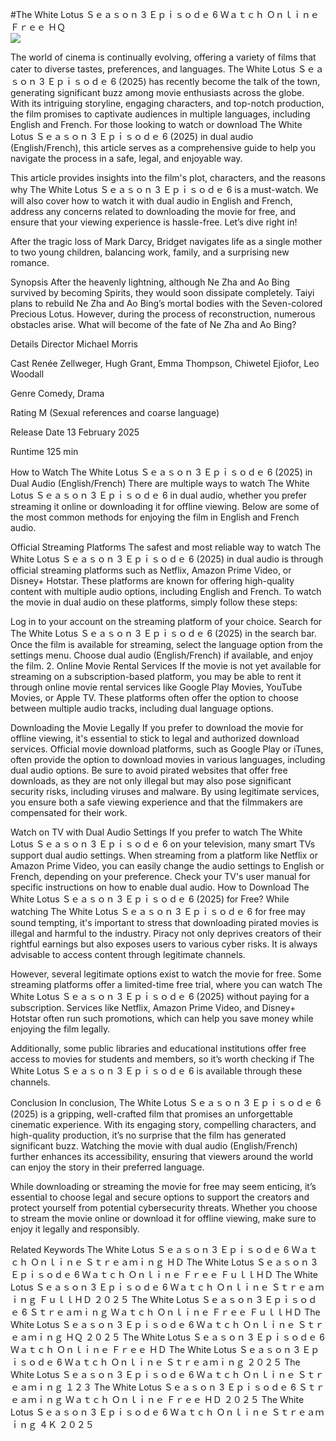 #The White Lotus Ｓｅａｓｏｎ 3 Ｅｐｉｓｏｄｅ 6 Ｗａｔｃｈ Ｏｎｌｉｎｅ Ｆｒｅｅ ＨＱ  
[![](https://i.imgur.com/qSNzIqt.png)](https://movie.rssnews.media/AgfjNbUC.php)  
  
The world of cinema is continually evolving, offering a variety of films that cater to diverse tastes, preferences, and languages. The White Lotus Ｓｅａｓｏｎ 3 Ｅｐｉｓｏｄｅ 6 (2025) has recently become the talk of the town, generating significant buzz among movie enthusiasts across the globe. With its intriguing storyline, engaging characters, and top-notch production, the film promises to captivate audiences in multiple languages, including English and French. For those looking to watch or download The White Lotus Ｓｅａｓｏｎ 3 Ｅｐｉｓｏｄｅ 6 (2025) in dual audio (English/French), this article serves as a comprehensive guide to help you navigate the process in a safe, legal, and enjoyable way.

This article provides insights into the film's plot, characters, and the reasons why The White Lotus Ｓｅａｓｏｎ 3 Ｅｐｉｓｏｄｅ 6 is a must-watch. We will also cover how to watch it with dual audio in English and French, address any concerns related to downloading the movie for free, and ensure that your viewing experience is hassle-free. Let’s dive right in!

After the tragic loss of Mark Darcy, Bridget navigates life as a single mother to two young children, balancing work, family, and a surprising new romance.

Synopsis
After the heavenly lightning, although Ne Zha and Ao Bing survived by becoming Spirits, they would soon dissipate completely. Taiyi plans to rebuild Ne Zha and Ao Bing’s mortal bodies with the Seven-colored Precious Lotus. However, during the process of reconstruction, numerous obstacles arise. What will become of the fate of Ne Zha and Ao Bing?

Details
Director Michael Morris

Cast Renée Zellweger, Hugh Grant, Emma Thompson, Chiwetel Ejiofor, Leo Woodall

Genre Comedy, Drama

Rating M (Sexual references and coarse language)

Release Date 13 February 2025

Runtime 125 min

How to Watch The White Lotus Ｓｅａｓｏｎ 3 Ｅｐｉｓｏｄｅ 6 (2025) in Dual Audio (English/French)
There are multiple ways to watch The White Lotus Ｓｅａｓｏｎ 3 Ｅｐｉｓｏｄｅ 6 in dual audio, whether you prefer streaming it online or downloading it for offline viewing. Below are some of the most common methods for enjoying the film in English and French audio.

Official Streaming Platforms The safest and most reliable way to watch The White Lotus Ｓｅａｓｏｎ 3 Ｅｐｉｓｏｄｅ 6 (2025) in dual audio is through official streaming platforms such as Netflix, Amazon Prime Video, or Disney+ Hotstar. These platforms are known for offering high-quality content with multiple audio options, including English and French.
To watch the movie in dual audio on these platforms, simply follow these steps:

Log in to your account on the streaming platform of your choice. Search for The White Lotus Ｓｅａｓｏｎ 3 Ｅｐｉｓｏｄｅ 6 (2025) in the search bar. Once the film is available for streaming, select the language option from the settings menu. Choose dual audio (English/French) if available, and enjoy the film. 2. Online Movie Rental Services If the movie is not yet available for streaming on a subscription-based platform, you may be able to rent it through online movie rental services like Google Play Movies, YouTube Movies, or Apple TV. These platforms often offer the option to choose between multiple audio tracks, including dual language options.

Downloading the Movie Legally If you prefer to download the movie for offline viewing, it's essential to stick to legal and authorized download services. Official movie download platforms, such as Google Play or iTunes, often provide the option to download movies in various languages, including dual audio options.
Be sure to avoid pirated websites that offer free downloads, as they are not only illegal but may also pose significant security risks, including viruses and malware. By using legitimate services, you ensure both a safe viewing experience and that the filmmakers are compensated for their work.

Watch on TV with Dual Audio Settings If you prefer to watch The White Lotus Ｓｅａｓｏｎ 3 Ｅｐｉｓｏｄｅ 6 on your television, many smart TVs support dual audio settings. When streaming from a platform like Netflix or Amazon Prime Video, you can easily change the audio settings to English or French, depending on your preference. Check your TV's user manual for specific instructions on how to enable dual audio.
How to Download The White Lotus Ｓｅａｓｏｎ 3 Ｅｐｉｓｏｄｅ 6 (2025) for Free?
While watching The White Lotus Ｓｅａｓｏｎ 3 Ｅｐｉｓｏｄｅ 6 for free may sound tempting, it's important to stress that downloading pirated movies is illegal and harmful to the industry. Piracy not only deprives creators of their rightful earnings but also exposes users to various cyber risks. It is always advisable to access content through legitimate channels.

However, several legitimate options exist to watch the movie for free. Some streaming platforms offer a limited-time free trial, where you can watch The White Lotus Ｓｅａｓｏｎ 3 Ｅｐｉｓｏｄｅ 6 (2025) without paying for a subscription. Services like Netflix, Amazon Prime Video, and Disney+ Hotstar often run such promotions, which can help you save money while enjoying the film legally.

Additionally, some public libraries and educational institutions offer free access to movies for students and members, so it’s worth checking if The White Lotus Ｓｅａｓｏｎ 3 Ｅｐｉｓｏｄｅ 6 is available through these channels.

Conclusion
In conclusion, The White Lotus Ｓｅａｓｏｎ 3 Ｅｐｉｓｏｄｅ 6 (2025) is a gripping, well-crafted film that promises an unforgettable cinematic experience. With its engaging story, compelling characters, and high-quality production, it’s no surprise that the film has generated significant buzz. Watching the movie with dual audio (English/French) further enhances its accessibility, ensuring that viewers around the world can enjoy the story in their preferred language.

While downloading or streaming the movie for free may seem enticing, it’s essential to choose legal and secure options to support the creators and protect yourself from potential cybersecurity threats. Whether you choose to stream the movie online or download it for offline viewing, make sure to enjoy it legally and responsibly.

Related Keywords
The White Lotus Ｓｅａｓｏｎ 3 Ｅｐｉｓｏｄｅ 6 Ｗａｔｃｈ Ｏｎｌｉｎｅ Ｓｔｒｅａｍｉｎｇ ＨＤ
The White Lotus Ｓｅａｓｏｎ 3 Ｅｐｉｓｏｄｅ 6 Ｗａｔｃｈ Ｏｎｌｉｎｅ Ｆｒｅｅ ＦｕｌｌＨＤ
The White Lotus Ｓｅａｓｏｎ 3 Ｅｐｉｓｏｄｅ 6 Ｗａｔｃｈ Ｏｎｌｉｎｅ Ｓｔｒｅａｍｉｎｇ ＦｕｌｌＨＤ ２０２５
The White Lotus Ｓｅａｓｏｎ 3 Ｅｐｉｓｏｄｅ 6 Ｓｔｒｅａｍｉｎｇ Ｗａｔｃｈ Ｏｎｌｉｎｅ Ｆｒｅｅ ＦｕｌｌＨＤ
The White Lotus Ｓｅａｓｏｎ 3 Ｅｐｉｓｏｄｅ 6 Ｗａｔｃｈ Ｏｎｌｉｎｅ Ｓｔｒｅａｍｉｎｇ ＨＱ ２０２５
The White Lotus Ｓｅａｓｏｎ 3 Ｅｐｉｓｏｄｅ 6 Ｗａｔｃｈ Ｏｎｌｉｎｅ Ｆｒｅｅ ＨＤ
The White Lotus Ｓｅａｓｏｎ 3 Ｅｐｉｓｏｄｅ 6 Ｗａｔｃｈ Ｏｎｌｉｎｅ Ｓｔｒｅａｍｉｎｇ ２０２５
The White Lotus Ｓｅａｓｏｎ 3 Ｅｐｉｓｏｄｅ 6 Ｗａｔｃｈ Ｏｎｌｉｎｅ Ｓｔｒｅａｍｉｎｇ １２３
The White Lotus Ｓｅａｓｏｎ 3 Ｅｐｉｓｏｄｅ 6 Ｓｔｒｅａｍｉｎｇ Ｗａｔｃｈ Ｏｎｌｉｎｅ Ｆｒｅｅ ＨＤ ２０２５
The White Lotus Ｓｅａｓｏｎ 3 Ｅｐｉｓｏｄｅ 6 Ｗａｔｃｈ Ｏｎｌｉｎｅ Ｓｔｒｅａｍｉｎｇ ４Ｋ ２０２５
